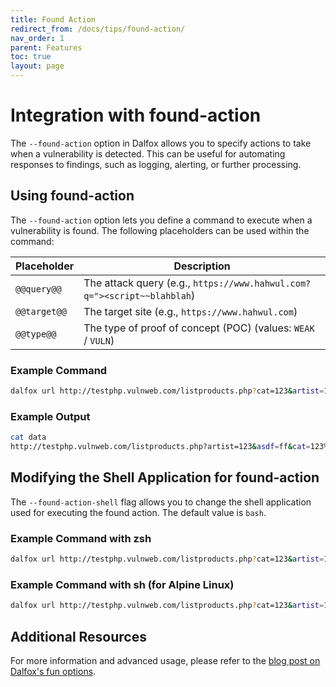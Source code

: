 ```yaml
---
title: Found Action
redirect_from: /docs/tips/found-action/
nav_order: 1
parent: Features
toc: true
layout: page
---
```


# Integration with found-action

The `--found-action` option in Dalfox allows you to specify actions to take when a vulnerability is detected. This can be useful for automating responses to findings, such as logging, alerting, or further processing.

## Using found-action

The `--found-action` option lets you define a command to execute when a vulnerability is found. The following placeholders can be used within the command:

| Placeholder  | Description                                                  |
| ------------ | ------------------------------------------------------------ |
| `@@query@@`  | The attack query (e.g., `https://www.hahwul.com?q="><script~~blahblah`) |
| `@@target@@` | The target site (e.g., `https://www.hahwul.com`)             |
| `@@type@@`   | The type of proof of concept (POC) (values: `WEAK` / `VULN`) |

### Example Command

```bash
dalfox url http://testphp.vulnweb.com/listproducts.php?cat=123&artist=123&asdf=ff --found-action "echo '@@query@@' > data"
```

### Example Output

```bash
cat data
http://testphp.vulnweb.com/listproducts.php?artist=123&asdf=ff&cat=123%27%3E%3Csvg%2Fclass%3D%27dalfox%27onLoad%3Dalert%2845%29%3E
```

## Modifying the Shell Application for found-action

The `--found-action-shell` flag allows you to change the shell application used for executing the found action. The default value is `bash`.

### Example Command with zsh

```bash
dalfox url http://testphp.vulnweb.com/listproducts.php?cat=123&artist=123&asdf=ff --found-action "echo '@@query@@' > data" --found-action-shell=zsh
```

### Example Command with sh (for Alpine Linux)

```bash
dalfox url http://testphp.vulnweb.com/listproducts.php?cat=123&artist=123&asdf=ff --found-action "echo '@@query@@' > data" --found-action-shell=sh
```

## Additional Resources

For more information and advanced usage, please refer to the [blog post on Dalfox's fun options](https://www.hahwul.com/2020/05/04/how-to-use-dalfoxs-fun-options/).